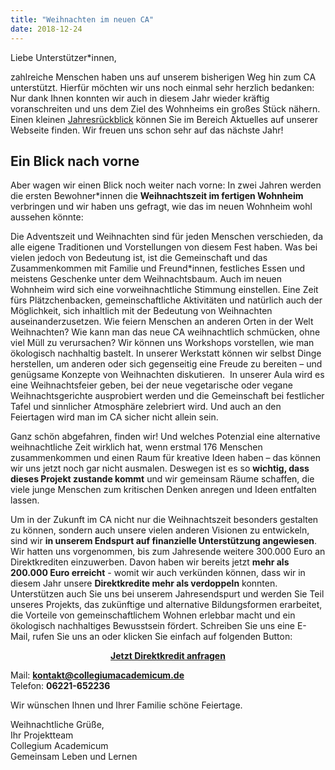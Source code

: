 ```yaml
---
title: "Weihnachten im neuen CA"
date: 2018-12-24
---
```

Liebe Unterstützer*innen,

zahlreiche Menschen haben uns auf unserem bisherigen Weg hin zum CA unterstützt.
Hierfür möchten wir uns noch einmal sehr herzlich bedanken: Nur dank Ihnen
konnten wir auch in diesem Jahr wieder kräftig voranschreiten und uns dem Ziel des
Wohnheims ein großes Stück nähern. Einen kleinen [Jahresrückblick](https://collegiumacademicum.de/aktuelles/) können Sie im Bereich Aktuelles auf unserer
Webseite finden. Wir freuen uns schon sehr auf das nächste Jahr! 

## Ein Blick nach vorne
Aber wagen wir einen Blick noch weiter nach vorne: In zwei Jahren werden die
ersten Bewohner*innen die __Weihnachtszeit im fertigen Wohnheim__ verbringen und wir
haben uns gefragt, wie das im neuen Wohnheim wohl aussehen könnte:

Die Adventszeit und Weihnachten sind für jeden Menschen verschieden, da alle
eigene Traditionen und Vorstellungen von diesem Fest haben. Was bei vielen
jedoch von Bedeutung ist, ist die Gemeinschaft und das Zusammenkommen mit
Familie und Freund*innen, festliches Essen und meistens Geschenke unter dem
Weihnachtsbaum. Auch im neuen Wohnheim wird sich eine vorweihnachtliche Stimmung
einstellen. Eine Zeit fürs Plätzchenbacken, gemeinschaftliche Aktivitäten und
natürlich auch der Möglichkeit, sich inhaltlich mit der Bedeutung von
Weihnachten auseinanderzusetzen. Wie feiern Menschen an anderen Orten in der
Welt Weihnachten? Wie kann man das neue CA weihnachtlich schmücken, ohne viel
Müll zu verursachen? Wir können uns Workshops vorstellen, wie man ökologisch
nachhaltig bastelt. In unserer Werkstatt können wir selbst Dinge herstellen, um
anderen oder sich gegenseitig eine Freude zu bereiten – und genügsame Konzepte
von Weihnachten diskutieren.  In unserer Aula wird es eine Weihnachtsfeier
geben, bei der neue vegetarische oder vegane Weihnachtsgerichte ausprobiert
werden und die Gemeinschaft bei festlicher Tafel und sinnlicher Atmosphäre
zelebriert wird. Und auch an den Feiertagen wird man im CA sicher nicht allein
sein.

Ganz schön abgefahren, finden wir! Und welches Potenzial eine alternative
weihnachtliche Zeit wirklich hat, wenn erstmal 176 Menschen zusammenkommen und
einen Raum für kreative Ideen haben – das können wir uns jetzt noch gar nicht
ausmalen. Deswegen ist es so __wichtig, dass dieses Projekt zustande kommt__ und
wir gemeinsam Räume schaffen, die viele junge Menschen zum kritischen Denken
anregen und Ideen entfalten lassen.

Um in der Zukunft im CA nicht nur die Weihnachtszeit besonders gestalten zu
können, sondern auch unsere vielen anderen Visionen zu entwickeln, sind wir **in
unserem Endspurt auf finanzielle Unterstützung angewiesen**. Wir hatten uns
vorgenommen, bis zum Jahresende weitere 300.000 Euro an Direktkrediten
einzuwerben. Davon haben wir bereits jetzt **mehr als 200.000 Euro erreicht** -
womit wir auch verkünden können, dass wir in diesem Jahr unsere **Direktkredite
mehr als verdoppeln** konnten. Unterstützen auch Sie uns bei unserem
Jahresendspurt und werden Sie Teil unseres Projekts, das zukünftige und
alternative Bildungsformen erarbeitet, die Vorteile von gemeinschaftlichem
Wohnen erlebbar macht und ein ökologisch nachhaltiges Bewusstsein fördert.
Schreiben Sie uns eine E-Mail, rufen Sie uns an oder klicken Sie einfach auf
folgenden Button:

<p style="text-align:center">
<a class="button is-primary"
href="https://collegiumacademicum.de/direktkredit-geben/"
style="font-weight:bold; width:15em">Jetzt Direktkredit anfragen</a>
</p>

Mail: __[kontakt@collegiumacademicum.de](mailto:kontakt@collegiumacademicum.de)__  
Telefon: __06221-652236__  

Wir wünschen Ihnen und Ihrer Familie schöne Feiertage.

Weihnachtliche Grüße,  
Ihr Projektteam  
Collegium Academicum  
Gemeinsam Leben und Lernen
